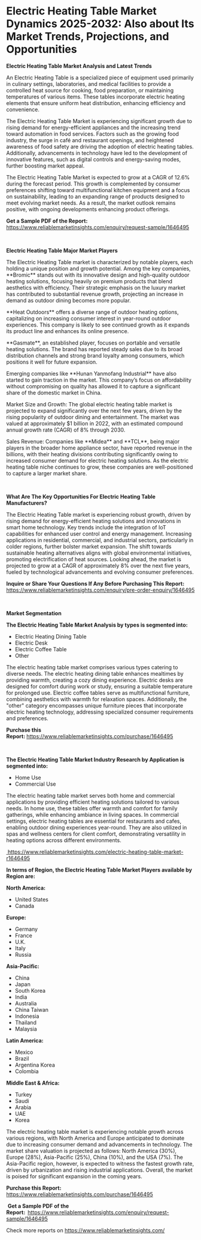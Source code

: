 <p><h1>Electric Heating Table Market Dynamics 2025-2032: Also about Its Market Trends, Projections, and Opportunities</h1></p><p><strong>Electric Heating Table Market Analysis and Latest Trends</strong></p>
<p><p>An Electric Heating Table is a specialized piece of equipment used primarily in culinary settings, laboratories, and medical facilities to provide a controlled heat source for cooking, food preparation, or maintaining temperatures of various items. These tables incorporate electric heating elements that ensure uniform heat distribution, enhancing efficiency and convenience.</p><p>The Electric Heating Table Market is experiencing significant growth due to rising demand for energy-efficient appliances and the increasing trend toward automation in food services. Factors such as the growing food industry, the surge in café and restaurant openings, and heightened awareness of food safety are driving the adoption of electric heating tables. Additionally, advancements in technology have led to the development of innovative features, such as digital controls and energy-saving modes, further boosting market appeal.</p><p>The Electric Heating Table Market is expected to grow at a CAGR of 12.6% during the forecast period. This growth is complemented by consumer preferences shifting toward multifunctional kitchen equipment and a focus on sustainability, leading to an expanding range of products designed to meet evolving market needs. As a result, the market outlook remains positive, with ongoing developments enhancing product offerings.</p></p>
<p><strong>Get a Sample PDF of the Report:&nbsp;</strong> <a href="https://www.reliablemarketinsights.com/enquiry/request-sample/1646495?utm_campaign=2285&utm_medium=2&utm_source=Github&utm_content=ia&utm_term=09022025&utm_id=electric-heating-table">https://www.reliablemarketinsights.com/enquiry/request-sample/1646495</a></p>
<p>&nbsp;</p>
<p><strong>Electric Heating Table Major Market Players</strong></p>
<p><p>The Electric Heating Table market is characterized by notable players, each holding a unique position and growth potential. Among the key companies, **Bromic** stands out with its innovative design and high-quality outdoor heating solutions, focusing heavily on premium products that blend aesthetics with efficiency. Their strategic emphasis on the luxury market has contributed to substantial revenue growth, projecting an increase in demand as outdoor dining becomes more popular.</p><p>**Heat Outdoors** offers a diverse range of outdoor heating options, capitalizing on increasing consumer interest in year-round outdoor experiences. This company is likely to see continued growth as it expands its product line and enhances its online presence.</p><p>**Gasmate**, an established player, focuses on portable and versatile heating solutions. The brand has reported steady sales due to its broad distribution channels and strong brand loyalty among consumers, which positions it well for future expansion.</p><p>Emerging companies like **Hunan Yanmofang Industrial** have also started to gain traction in the market. This company’s focus on affordability without compromising on quality has allowed it to capture a significant share of the domestic market in China.</p><p>Market Size and Growth: The global electric heating table market is projected to expand significantly over the next few years, driven by the rising popularity of outdoor dining and entertainment. The market was valued at approximately $1 billion in 2022, with an estimated compound annual growth rate (CAGR) of 8% through 2030.</p><p>Sales Revenue: Companies like **Midea** and **TCL**, being major players in the broader home appliance sector, have reported revenue in the billions, with their heating divisions contributing significantly owing to increased consumer demand for electric heating solutions. As the electric heating table niche continues to grow, these companies are well-positioned to capture a larger market share.</p></p>
<p>&nbsp;</p>
<p><strong>What Are The Key Opportunities For Electric Heating Table Manufacturers?</strong></p>
<p><p>The Electric Heating Table market is experiencing robust growth, driven by rising demand for energy-efficient heating solutions and innovations in smart home technology. Key trends include the integration of IoT capabilities for enhanced user control and energy management. Increasing applications in residential, commercial, and industrial sectors, particularly in colder regions, further bolster market expansion. The shift towards sustainable heating alternatives aligns with global environmental initiatives, promoting electrification of heat sources. Looking ahead, the market is projected to grow at a CAGR of approximately 8% over the next five years, fueled by technological advancements and evolving consumer preferences.</p></p>
<p><strong>Inquire or Share Your Questions If Any Before Purchasing This Report:</strong> <a href="https://www.reliablemarketinsights.com/enquiry/pre-order-enquiry/1646495?utm_campaign=2285&utm_medium=2&utm_source=Github&utm_content=ia&utm_term=09022025&utm_id=electric-heating-table">https://www.reliablemarketinsights.com/enquiry/pre-order-enquiry/1646495</a></p>
<p>&nbsp;</p>
<p><strong>Market Segmentation</strong></p>
<p><strong>The Electric Heating Table Market Analysis by types is segmented into:</strong></p>
<p><ul><li>Electric Heating Dining Table</li><li>Electric Desk</li><li>Electric Coffee Table</li><li>Other</li></ul></p>
<p><p>The electric heating table market comprises various types catering to diverse needs. The electric heating dining table enhances mealtimes by providing warmth, creating a cozy dining experience. Electric desks are designed for comfort during work or study, ensuring a suitable temperature for prolonged use. Electric coffee tables serve as multifunctional furniture, combining aesthetics with warmth for relaxation spaces. Additionally, the "other" category encompasses unique furniture pieces that incorporate electric heating technology, addressing specialized consumer requirements and preferences.</p></p>
<p><strong>Purchase this Report:&nbsp;</strong><a href="https://www.reliablemarketinsights.com/purchase/1646495?utm_campaign=2285&utm_medium=2&utm_source=Github&utm_content=ia&utm_term=09022025&utm_id=electric-heating-table">https://www.reliablemarketinsights.com/purchase/1646495</a></p>
<p>&nbsp;</p>
<p><strong>The Electric Heating Table Market Industry Research by Application is segmented into:</strong></p>
<p><ul><li>Home Use</li><li>Commercial Use</li></ul></p>
<p><p>The electric heating table market serves both home and commercial applications by providing efficient heating solutions tailored to various needs. In home use, these tables offer warmth and comfort for family gatherings, while enhancing ambiance in living spaces. In commercial settings, electric heating tables are essential for restaurants and cafes, enabling outdoor dining experiences year-round. They are also utilized in spas and wellness centers for client comfort, demonstrating versatility in heating options across different environments.</p></p>
<p><a href="https://www.reliablemarketinsights.com/electric-heating-table-market-r1646495?utm_campaign=2285&utm_medium=2&utm_source=Github&utm_content=ia&utm_term=09022025&utm_id=electric-heating-table">&nbsp;https://www.reliablemarketinsights.com/electric-heating-table-market-r1646495</a></p>
<p><strong>In terms of Region, the Electric Heating Table Market Players available by Region are:</strong></p>
<p>
    <p> <strong> North America: </strong>
        <ul>
            <li>United States</li>
            <li>Canada</li>
        </ul>
        </p> 
    <p> <strong> Europe: </strong>
        <ul>
            <li>Germany</li>
            <li>France</li>
            <li>U.K.</li>
            <li>Italy</li>
            <li>Russia</li>
        </ul>
        </p> 
    <p> <strong> Asia-Pacific: </strong>
        <ul>
            <li>China</li>
            <li>Japan</li>
            <li>South Korea</li>
            <li>India</li>
            <li>Australia</li>
            <li>China Taiwan</li>
            <li>Indonesia</li>
            <li>Thailand</li>
            <li>Malaysia</li>
        </ul>
        </p> 
    <p> <strong> Latin America: </strong>
        <ul>
            <li>Mexico</li>
            <li>Brazil</li>
            <li>Argentina Korea</li>
            <li>Colombia</li>
        </ul>
        </p> 
    <p> <strong> Middle East & Africa: </strong>
        <ul>
            <li>Turkey</li>
            <li>Saudi</li>
            <li>Arabia</li>
            <li>UAE</li>
            <li>Korea</li>
        </ul>
    </p>
    </p>
<p><p>The electric heating table market is experiencing notable growth across various regions, with North America and Europe anticipated to dominate due to increasing consumer demand and advancements in technology. The market share valuation is projected as follows: North America (30%), Europe (28%), Asia-Pacific (25%), China (10%), and the USA (7%). The Asia-Pacific region, however, is expected to witness the fastest growth rate, driven by urbanization and rising industrial applications. Overall, the market is poised for significant expansion in the coming years.</p></p>
<p><strong>Purchase this Report: </strong><a href="https://www.reliablemarketinsights.com/purchase/1646495?utm_campaign=2285&utm_medium=2&utm_source=Github&utm_content=ia&utm_term=09022025&utm_id=electric-heating-table">https://www.reliablemarketinsights.com/purchase/1646495</a></p>
<p>&nbsp;<strong>Get a Sample PDF of the Report:&nbsp;&nbsp;</strong><a href="https://www.reliablemarketinsights.com/enquiry/request-sample/1646495?utm_campaign=2285&utm_medium=2&utm_source=Github&utm_content=ia&utm_term=09022025&utm_id=electric-heating-table">https://www.reliablemarketinsights.com/enquiry/request-sample/1646495</a></p>
<p><strong></strong></p>
<p>Check more reports on <a href="https://www.reliablemarketinsights.com/?utm_campaign=2285&utm_medium=2&utm_source=Github&utm_content=ia&utm_term=09022025&utm_id=electric-heating-table">https://www.reliablemarketinsights.com/</a></p>